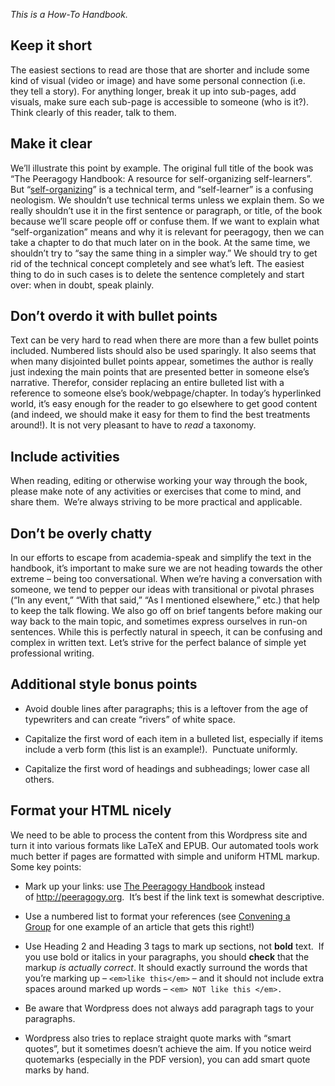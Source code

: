 ---
---
*This is a How-To Handbook.*

Keep it short
-------------

The easiest sections to read are those that are shorter and include some
kind of visual (video or image) and have some personal connection (i.e.
they tell a story). For anything longer, break it up into sub-pages, add
visuals, make sure each sub-page is accessible to someone (who is it?).
Think clearly of this reader, talk to them.

Make it clear
-------------

We’ll illustrate this point by example. The original full title of the
book was “The Peeragogy Handbook: A resource for self-organizing
self-learners”. But
“[self-organizing](http://en.wikipedia.org/wiki/Self-organization)” is a
technical term, and “self-learner” is a confusing neologism. We
shouldn’t use technical terms unless we explain them. So we really
shouldn’t use it in the first sentence or paragraph, or title, of the
book because we’ll scare people off or confuse them. If we want to
explain what “self-organization” means and why it is relevant for
peeragogy, then we can take a chapter to do that much later on in the
book. At the same time, we shouldn’t try to “say the same thing in a
simpler way.” We should try to get rid of the technical concept
completely and see what’s left. The easiest thing to do in such cases is
to delete the sentence completely and start over: when in doubt, speak
plainly.

Don’t overdo it with bullet points
----------------------------------

Text can be very hard to read when there are more than a few bullet
points included. Numbered lists should also be used sparingly. It also
seems that when many disjointed bullet points appear, sometimes the
author is really just indexing the main points that are presented better
in someone else’s narrative. Therefor, consider replacing an entire
bulleted list with a reference to someone else’s book/webpage/chapter.
In today’s hyperlinked world, it’s easy enough for the reader to go
elsewhere to get good content (and indeed, we should make it easy for
them to find the best treatments around!). It is not very pleasant to
have to *read* a taxonomy.

Include activities
------------------

When reading, editing or otherwise working your way through the book,
please make note of any activities or exercises that come to mind, and
share them.  We’re always striving to be more practical and applicable.

Don’t be overly chatty
----------------------

In our efforts to escape from academia-speak and simplify the text in
the handbook, it’s important to make sure we are not heading towards the
other extreme – being too conversational. When we’re having a
conversation with someone, we tend to pepper our ideas with transitional
or pivotal phrases (“In any event,” “With that said,” “As I mentioned
elsewhere,” etc.) that help to keep the talk flowing. We also go off on
brief tangents before making our way back to the main topic, and
sometimes express ourselves in run-on sentences. While this is perfectly
natural in speech, it can be confusing and complex in written text.
Let’s strive for the perfect balance of simple yet professional writing.

Additional style bonus points
-----------------------------

-   Avoid double lines after paragraphs; this is a leftover from the age
    of typewriters and can create “rivers” of white space.

-   Capitalize the first word of each item in a bulleted list,
    especially if items include a verb form (this list is an example!). 
    Punctuate uniformly.

-   Capitalize the first word of headings and subheadings; lower case
    all others.

Format your HTML nicely
-----------------------

We need to be able to process the content from this Wordpress site and
turn it into various formats like LaTeX and EPUB. Our automated tools
work much better if pages are formatted with simple and uniform HTML
markup. Some key points:

-   Mark up your links: use [The Peeragogy
    Handbook](http://peeragogy.org) instead of <http://peeragogy.org>. 
    It’s best if the link text is somewhat descriptive.

-   Use a numbered list to format your references (see [Convening a
    Group](http://peeragogy.org/convening-a-group/) for one example of
    an article that gets this right!)

-   Use Heading 2 and Heading 3 tags to mark up sections,
    not **bold** text.  If you use bold or italics in your paragraphs,
    you should **check** that the markup *is actually correct*. It
    should exactly surround the words that you’re marking up
    – `<em>like this</em>` – and it should not include extra spaces
    around marked up words – `<em> NOT like this </em>.`

-   Be aware that Wordpress does not always add paragraph tags to your
    paragraphs.

-   Wordpress also tries to replace straight quote marks with “smart
    quotes”, but it sometimes doesn’t achieve the aim. If you notice
    weird quotemarks (especially in the PDF version), you can add smart
    quote marks by hand.

 

